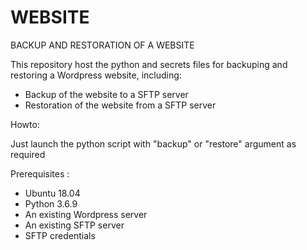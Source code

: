 # WEBSITE
BACKUP AND RESTORATION OF A WEBSITE

This repository host the python and secrets files for backuping and restoring a Wordpress website, including:

- Backup of the website to a SFTP server
- Restoration of the website from a SFTP server

Howto: 

Just launch the python script with "backup" or "restore" argument as required


Prerequisites :

- Ubuntu 18.04
- Python 3.6.9
- An existing Wordpress server
- An existing SFTP server
- SFTP credentials
